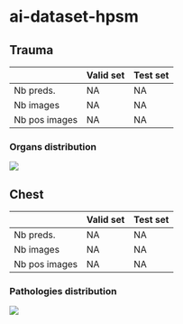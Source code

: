 # ai-dataset-hpsm

## Trauma

|                | Valid set   | Test set   |
|-----------------|---------------|----------------|
| Nb preds.   | NA  | NA  |
| Nb images   | NA  | NA  |
| Nb pos images   | NA  | NA  |

### Organs distribution

![](${trauma_val_organ_dist_img_path})

## Chest

|                | Valid set   | Test set   |
|-----------------|---------------|----------------|
| Nb preds.   | NA  | NA  |
| Nb images   | NA  | NA  |
| Nb pos images   | NA  | NA  |


### Pathologies distribution

![](${chest_val_organ_dist_img_path})